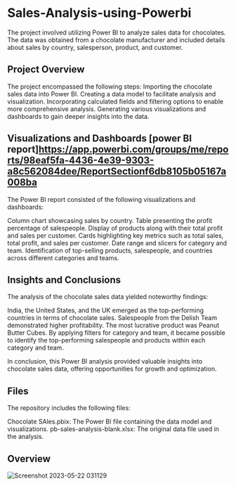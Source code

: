 # Sales-Analysis-using-Powerbi
The project involved utilizing Power BI to analyze sales data for chocolates. The data was obtained from a chocolate manufacturer and included details about sales by country, salesperson, product, and customer.

## Project Overview
The project encompassed the following steps:
Importing the chocolate sales data into Power BI.
Creating a data model to facilitate analysis and visualization.
Incorporating calculated fields and filtering options to enable more comprehensive analysis.
Generating various visualizations and dashboards to gain deeper insights into the data.
## Visualizations and Dashboards [power BI report]https://app.powerbi.com/groups/me/reports/98eaf5fa-4436-4e39-9303-a8c562084dee/ReportSectionf6db8105b05167a008ba

The Power BI report consisted of the following visualizations and dashboards:

Column chart showcasing sales by country.
Table presenting the profit percentage of salespeople.
Display of products along with their total profit and sales per customer.
Cards highlighting key metrics such as total sales, total profit, and sales per customer.
Date range and slicers for category and team.
Identification of top-selling products, salespeople, and countries across different categories and teams.

## Insights and Conclusions

The analysis of the chocolate sales data yielded noteworthy findings:

India, the United States, and the UK emerged as the top-performing countries in terms of chocolate sales.
Salespeople from the Delish Team demonstrated higher profitability.
The most lucrative product was Peanut Butter Cubes.
By applying filters for category and team, it became possible to identify the top-performing salespeople and products within each category and team.

In conclusion, this Power BI analysis provided valuable insights into chocolate sales data, offering opportunities for growth and optimization.

## Files
The repository includes the following files:

Chocolate SAles.pbix: The Power BI file containing the data model and visualizations.
pb-sales-analysis-blank.xlsx: The original data file used in the analysis.

## Overview


![Screenshot 2023-05-22 031129](https://github.com/AishwaryaHarikrishnan/Sales-Analysis-using-Powerbi/assets/123670163/0b5e0cdb-869b-48a8-b4ec-601452854b7a)
